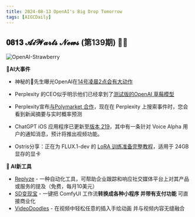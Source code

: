 ```yaml
---
title: 2024-08-13 OpenAI's Big Drop Tomorrow
tags: [AIGCDaily]
---
```

##  𝟎𝟖𝟏𝟑 𝓐𝓲𝓦𝓪𝓻𝓽𝓼 𝓝𝓮𝔀𝓼 (第139期) 🧙📰 

![OpenAI-Strawberry](https://cdn.jsdelivr.net/gh/donttal/imgbed/img/OpenAI%20Strawberry.jpg)

**🤯AI大事件**

- 神秘的🍓先生曝光OpenAI在[14号凌晨2点会有大动作](https://x.com/iruletheworldmo/status/1822932958451298373/?utm_source=Newsletter&utm_medium=social&utm_campaign=OpenAI-Big-Drop-Tomorrow)

- Perplexity 的CEO似乎明示他们已经拿到了[测试版的OpenAI 草莓模型](https://x.com/imxiaohu/status/1822996768789037374/?utm_source=Newsletter&utm_medium=social&utm_campaign=OpenAI-Big-Drop-Tomorrow)

- Perplexity宣布[与Polymarket 合作](https://x.com/perplexity_ai/status/1823029449534615705/?utm_source=Newsletter&utm_medium=social&utm_campaign=OpenAI-Big-Drop-Tomorrow)，现在在 Perplexity 上搜索事件时，您会看到新闻摘要与实时概率预测

- ChatGPT iOS 应用程序已更新至[版本 219](https://x.com/aiwarts/status/1823048855245693260/?utm_source=Newsletter&utm_medium=social&utm_campaign=OpenAI-Big-Drop-Tomorrow)，其中有一条针对 Voice Alpha 用户的通知消息，预计将推出视频功能。

- Ostris分享：正在为 FLUX.1-dev 的 [LoRA 训练准备完整教程](https://x.com/ostrisai/status/1822367391856341323/?utm_source=Newsletter&utm_medium=social&utm_campaign=OpenAI-Big-Drop-Tomorrow)，适用于 24GB 显存的显卡

  

**🧰 AI新工具**

- [Replyze](https://replyguy.com/?utm_source=Newsletter&utm_medium=social&utm_campaign=OpenAI-Big-Drop-Tomorrow) - 一种自动化工具，可帮助企业跟踪和响应社交媒体平台上对其产品或服务的提及（免费，每月10美元）
- [SD变现宝](https://x.com/imxiaohu/status/1822973229121913093/?utm_source=Newsletter&utm_medium=social&utm_campaign=OpenAI-Big-Drop-Tomorrow) - 一键把 ComfyUI 工作流**转换成各种小程序 并带有支付功能** 可直接商业化
- [VideoDoodles](https://x.com/imxiaohu/status/1822641209606836715/?utm_source=Newsletter&utm_medium=social&utm_campaign=OpenAI-Big-Drop-Tomorrow) - 在视频中轻松任意的插入手绘动画 并与视频内容无缝融合